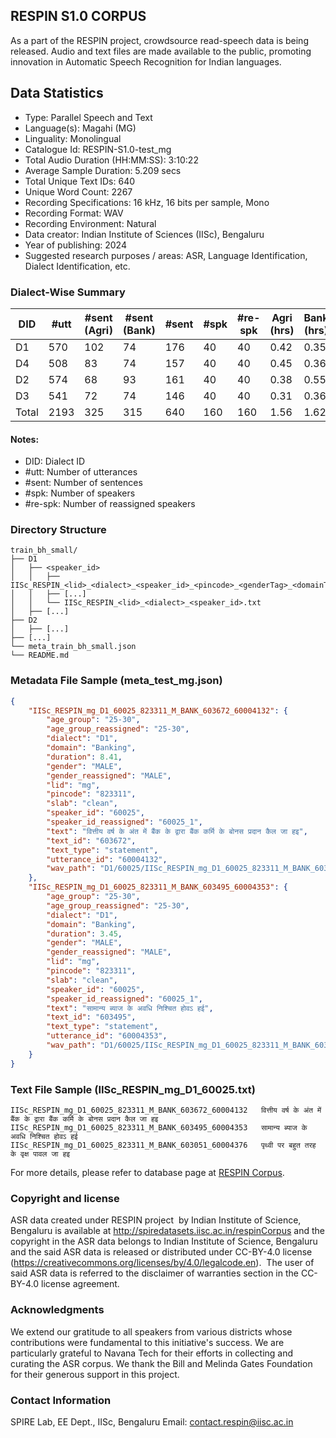 ## RESPIN S1.0 CORPUS ##

As a part of the RESPIN project, crowdsource read-speech data is being released. Audio and text files
are made available to the public, promoting innovation in Automatic Speech Recognition for Indian languages.

## Data Statistics ##

- Type: Parallel Speech and Text
- Language(s): Magahi (MG)
- Linguality: Monolingual
- Catalogue Id: RESPIN-S1.0-test_mg
- Total Audio Duration (HH:MM:SS): 3:10:22
- Average Sample Duration: 5.209 secs
- Total Unique Text IDs: 640
- Unique Word Count: 2267
- Recording Specifications: 16 kHz, 16 bits per sample, Mono
- Recording Format: WAV
- Recording Environment: Natural
- Data creator: Indian Institute of Sciences (IISc), Bengaluru
- Year of publishing: 2024
- Suggested research purposes / areas: ASR, Language Identification, Dialect Identification, etc.

### Dialect-Wise Summary ###
| DID   | #utt | #sent (Agri) | #sent (Bank) | #sent | #spk | #re-spk | Agri (hrs) | Bank (hrs) | Total (hrs) |
|-------|------|--------------|--------------|-------|------|---------|------------|------------|-------------|
| D1 | 570 | 102 | 74 | 176 | 40 | 40 | 0.42 | 0.35 | 0.77 |
| D4 | 508 | 83 | 74 | 157 | 40 | 40 | 0.45 | 0.36 | 0.81 |
| D2 | 574 | 68 | 93 | 161 | 40 | 40 | 0.38 | 0.55 | 0.92 |
| D3 | 541 | 72 | 74 | 146 | 40 | 40 | 0.31 | 0.36 | 0.67 |
| Total | 2193 | 325 | 315 | 640 | 160 | 160 | 1.56 | 1.62 | 3.17 |



#### Notes:
- DID: Dialect ID
- #utt: Number of utterances
- #sent: Number of sentences
- #spk: Number of speakers
- #re-spk: Number of reassigned speakers

### Directory Structure ###
```
train_bh_small/
├── D1
│   ├── <speaker_id>
│   │   ├── IISc_RESPIN_<lid>_<dialect>_<speaker_id>_<pincode>_<genderTag>_<domainTag>_<text_id>_<uttid>.wav
│   │   ├── [...]
│   │   └── IISc_RESPIN_<lid>_<dialect>_<speaker_id>.txt
│   ├── [...]
├── D2
│   ├── [...]
├── [...]
└── meta_train_bh_small.json
└── README.md
```

### Metadata File Sample (meta_test_mg.json) ###

```json
{
    "IISc_RESPIN_mg_D1_60025_823311_M_BANK_603672_60004132": {
        "age_group": "25-30",
        "age_group_reassigned": "25-30",
        "dialect": "D1",
        "domain": "Banking",
        "duration": 8.41,
        "gender": "MALE",
        "gender_reassigned": "MALE",
        "lid": "mg",
        "pincode": "823311",
        "slab": "clean",
        "speaker_id": "60025",
        "speaker_id_reassigned": "60025_1",
        "text": "वित्तीय वर्ष के अंत में बैंक के द्वारा बैंक कर्मि के बोनस प्रदान कैल जा हइ",
        "text_id": "603672",
        "text_type": "statement",
        "utterance_id": "60004132",
        "wav_path": "D1/60025/IISc_RESPIN_mg_D1_60025_823311_M_BANK_603672_60004132.wav"
    },
    "IISc_RESPIN_mg_D1_60025_823311_M_BANK_603495_60004353": {
        "age_group": "25-30",
        "age_group_reassigned": "25-30",
        "dialect": "D1",
        "domain": "Banking",
        "duration": 3.45,
        "gender": "MALE",
        "gender_reassigned": "MALE",
        "lid": "mg",
        "pincode": "823311",
        "slab": "clean",
        "speaker_id": "60025",
        "speaker_id_reassigned": "60025_1",
        "text": "सामान्य ब्याज के अवधि निश्चित होवऽ हई",
        "text_id": "603495",
        "text_type": "statement",
        "utterance_id": "60004353",
        "wav_path": "D1/60025/IISc_RESPIN_mg_D1_60025_823311_M_BANK_603495_60004353.wav"
    }
}
```

### Text File Sample (IISc_RESPIN_mg_D1_60025.txt) ###
```
IISc_RESPIN_mg_D1_60025_823311_M_BANK_603672_60004132	वित्तीय वर्ष के अंत में बैंक के द्वारा बैंक कर्मि के बोनस प्रदान कैल जा हइ
IISc_RESPIN_mg_D1_60025_823311_M_BANK_603495_60004353	सामान्य ब्याज के अवधि निश्चित होवऽ हई
IISc_RESPIN_mg_D1_60025_823311_M_BANK_603051_60004376	पृथ्वी पर बहुत तरह के वृक्ष पावल जा हइ
```

For more details, please refer to database page at [RESPIN Corpus](http://spiredatasets.iisc.ac.in/respinCorpus).

### Copyright and license ###

ASR data created under RESPIN project  by Indian Institute of Science, Bengaluru is available
at http://spiredatasets.iisc.ac.in/respinCorpus and the copyright in the ASR data belongs to
Indian Institute of Science, Bengaluru and the said ASR data is released or distributed under
CC-BY-4.0 license (https://creativecommons.org/licenses/by/4.0/legalcode.en).  The user of
said ASR data is referred to the disclaimer of warranties section in the CC-BY-4.0 license
agreement.


### Acknowledgments ###

We extend our gratitude to all speakers from various districts whose contributions were fundamental to this initiative's success.
We are particularly grateful to Navana Tech for their efforts in collecting and curating the ASR corpus.
We thank the Bill and Melinda Gates Foundation for their generous support in this project.

### Contact Information ###

SPIRE Lab, EE Dept., IISc, Bengaluru
Email: contact.respin@iisc.ac.in
